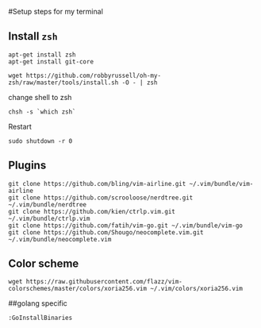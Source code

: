 #Setup steps for my terminal

## Install `zsh`

    apt-get install zsh
    apt-get install git-core

    wget https://github.com/robbyrussell/oh-my-zsh/raw/master/tools/install.sh -O - | zsh

change shell to zsh

    chsh -s `which zsh`

Restart

    sudo shutdown -r 0

## Plugins

    git clone https://github.com/bling/vim-airline.git ~/.vim/bundle/vim-airline
    git clone https://github.com/scrooloose/nerdtree.git ~/.vim/bundle/nerdtree
    git clone https://github.com/kien/ctrlp.vim.git ~/.vim/bundle/ctrlp.vim
    git clone https://github.com/fatih/vim-go.git ~/.vim/bundle/vim-go
    git clone https://github.com/Shougo/neocomplete.vim.git ~/.vim/bundle/neocomplete.vim

## Color scheme

    wget https://raw.githubusercontent.com/flazz/vim-colorschemes/master/colors/xoria256.vim ~/.vim/colors/xoria256.vim

##golang specific

    :GoInstallBinaries
